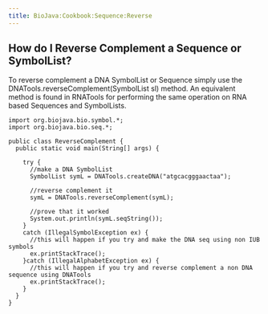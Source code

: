 ```yaml
---
title: BioJava:Cookbook:Sequence:Reverse
---
```


How do I Reverse Complement a Sequence or SymbolList?
-----------------------------------------------------

To reverse complement a DNA SymbolList or Sequence simply use the
DNATools.reverseComplement(SymbolList sl) method. An equivalent method
is found in RNATools for performing the same operation on RNA based
Sequences and SymbolLists.

    import org.biojava.bio.symbol.*;
    import org.biojava.bio.seq.*;

    public class ReverseComplement {
      public static void main(String[] args) {
       
        try {
          //make a DNA SymbolList
          SymbolList symL = DNATools.createDNA("atgcacgggaactaa");

          //reverse complement it
          symL = DNATools.reverseComplement(symL);
         
          //prove that it worked
          System.out.println(symL.seqString());
        }
        catch (IllegalSymbolException ex) {
          //this will happen if you try and make the DNA seq using non IUB symbols
          ex.printStackTrace();
        }catch (IllegalAlphabetException ex) {
          //this will happen if you try and reverse complement a non DNA sequence using DNATools
          ex.printStackTrace();
        }
      }
    }
